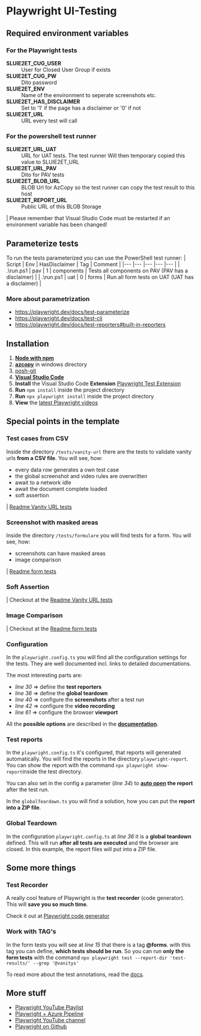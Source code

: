# Playwright UI-Testing

## Required environment variables

### For the Playwright tests

<dl>
    <dt><b>SLUIE2ET_CUG_USER</b></dt>
        <dd>User for Closed User Group if exists</dd>
    <dt><b>SLUIE2ET_CUG_PW</b></dt>
        <dd>Dito password</dd>
    <dt><b>SLUIE2ET_ENV</b></dt>
        <dd>Name of the environment to seperate screenshots etc.</dd>
    <dt><b>SLUIE2ET_HAS_DISCLAIMER</b></dt>
        <dd>Set to '1' if the page has a disclaimer or '0' if not</dd>
    <dt><b>SLUIE2ET_URL</b></dt>
        <dd>URL every test will call</dd>
</dl>

### For the powershell test runner

<dl>
    <dt><b>SLUIE2ET_URL_UAT</b></dt>
        <dd>URL for UAT tests. The test runner Will then temporary copied this value to SLUIE2ET_URL</dd>
    <dt><b>SLUIE2ET_URL_PAV</b></dt>
        <dd>Dito for PAV tests</dd>
    <dt><b>SLUIE2ET_BLOB_URL</b></dt>
        <dd>BLOB Url for AzCopy so the test runner can copy the test result to this host</dd>
    <dt><b>SLUIE2ET_REPORT_URL</b></dt>
        <dd>Public URL of this BLOB Storage</dd>
</dl>

| Please remember that Visual Studio Code must be restarted if an environment variable has been changed!

## Parameterize tests

To run the tests parameterized you can use the PowerShell test runner:
| Script | Env | HasDisclaimer | Tag | Comment |
|--- |--- |--- |--- |--- |
| .\run.ps1 | pav | 1 | components | Tests all components on PAV (PAV has a disclaimer) |
| .\run.ps1 | uat | 0 | forms | Run all form tests on UAT (UAT has a disclaimer) |

### More about parametrization

- https://playwright.dev/docs/test-parameterize
- https://playwright.dev/docs/test-cli
- https://playwright.dev/docs/test-reporters#built-in-reporters

## Installation

1. **[Node with npm](https://phoenixnap.com/kb/install-node-js-npm-on-windows)**
2. **[azcopy](https://adamtheautomator.com/azcopy-download/)** in windows directory
3. [posh-git](https://computingforgeeks.com/posh-git-powershell-environment-for-git/)
4. **[Visual Studio Code](https://code.visualstudio.com/download)**
5. **Install** the Visual Studio Code **Extension** [Playwright Test Extension](https://marketplace.visualstudio.com/items?itemName=ms-playwright.playwright)
6. **Run** `npm install` inside the project directory
7. **Run** `npx playwright install` inside the project directory
8. **View** the [latest Playwright videos](https://www.youtube.com/c/Playwrightdev)

## Special points in the template

### Test cases from CSV

Inside the directory `/tests/vanity-url` there are the tests to validate vanity urls **from a CSV file**. You will see, how:

- every data row generates a own test case
- the global screenshot and video rules are overwritten
- await to a network idle
- await the document complete loaded
- soft assertion

| [Readme Vanity URL tests](./tests/vanity-url/readme.md)

### Screenshot with masked areas

Inside the directory `/tests/formulare` you will find tests for a form. You will see, how:

- screenshots can have masked areas
- image comparison

| [Readme form tests](./tests/formulare/readme.md)

### Soft Assertion

| Checkout at the [Readme Vanity URL tests](./tests/vanity-url/readme.md)

### Image Comparison

| Checkout at the [Readme form tests](./tests/formulare/readme.md)

### Configuration

In the `playwright.config.ts` you will find all the configuration settings for the tests. They are well documented incl. links to detailed documentations.

The most interesting parts are:

- _line 30_ => define the **test reporters**
- _line 36_ => define the **global teardown**
- _line 40_ => configure the **screenshots** after a test run
- _line 42_ => configure the **video recording**
- _line 61_ => configure the browser **viewport**

All the **possible options** are described in the **[documentation](https://playwright.dev/docs/test-configuration)**.

### Test reports

In the `playwright.config.ts` it's configured, that reports will generated automatically. You will find the reports in the directory `playwright-report`. You can show the report with the command `npx playwright show-report`inside the test directory.

You can also set in the config a parameter (_line 34_) to **[auto open](https://medium.com/geekculture/how-to-generate-html-report-in-playwright-f9ec9b82427a) the report** after the test run.

In the `globalTeardown.ts` you will find a solution, how you can put the **report into a ZIP file**.

### Global Teardown

In the configuration `playwright.config.ts` at _line 36_ it is a **global teardown** defined. This will run **after all tests are executed** and the browser are closed. In this example, the report files will put into a ZIP file.

## Some more things

### Test Recorder

A really cool feature of Playwright is the **test recorder** (code generator). This will **save you so much time**.

Check it out at [Playwright code generator](https://www.youtube.com/watch?v=wGr5rz8WGCE&t=276s)

### Work with TAG's

In the form tests you will see at _line 15_ that there is a tag **@forms**. with this tag you can define, **which tests should be run**. So you can run **only the form tests** with the command `npx playwright test --report-dir 'test-results/' --grep '@vanitys'`

To read more about the test annotations, read the [docs](https://playwright.dev/docs/test-annotations).

## More stuff

- [Playwright YouTube Playlist](https://www.youtube.com/playlist?list=PLriKR1xQz6aLcOx7QXvaBeSeMSDK0lZHF)
- [Playwright + Azure Pipeline](https://www.youtube.com/watch?v=RCzXuCt8Lng)
- [Playwright YouTube channel](https://www.youtube.com/@Playwrightdev)
- [Playwright on Github](https://github.com/microsoft/playwright)
